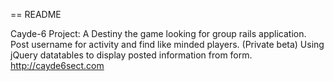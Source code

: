 == README

Cayde-6 Project: A Destiny the game looking for group rails application. Post username for activity and find like minded players. (Private beta) Using jQuery datatables to display posted information from form. http://cayde6sect.com
